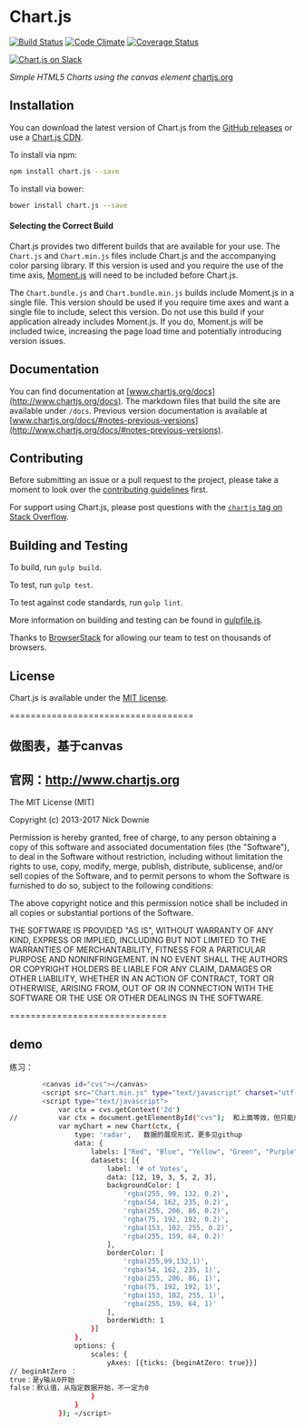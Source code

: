 # Chart.js

[![Build Status](https://travis-ci.org/chartjs/Chart.js.svg?branch=master)](https://travis-ci.org/chartjs/Chart.js) [![Code Climate](https://codeclimate.com/github/nnnick/Chart.js/badges/gpa.svg)](https://codeclimate.com/github/nnnick/Chart.js) [![Coverage Status](https://coveralls.io/repos/github/chartjs/Chart.js/badge.svg?branch=master)](https://coveralls.io/github/chartjs/Chart.js?branch=master)

[![Chart.js on Slack](https://img.shields.io/badge/slack-Chart.js-blue.svg)](https://chart-js-automation.herokuapp.com/)

*Simple HTML5 Charts using the canvas element* [chartjs.org](http://www.chartjs.org)

## Installation

You can download the latest version of Chart.js from the [GitHub releases](https://github.com/chartjs/Chart.js/releases/latest) or use a [Chart.js CDN](https://cdnjs.com/libraries/Chart.js).

To install via npm:

```bash
npm install chart.js --save
```

To install via bower:
```bash
bower install chart.js --save
```

#### Selecting the Correct Build

Chart.js provides two different builds that are available for your use. The `Chart.js` and `Chart.min.js` files include Chart.js and the accompanying color parsing library. If this version is used and you require the use of the time axis, [Moment.js](http://momentjs.com/) will need to be included before Chart.js.

The `Chart.bundle.js` and `Chart.bundle.min.js` builds include Moment.js in a single file. This version should be used if you require time axes and want a single file to include, select this version. Do not use this build if your application already includes Moment.js. If you do, Moment.js will be included twice, increasing the page load time and potentially introducing version issues.

## Documentation

You can find documentation at [www.chartjs.org/docs](http://www.chartjs.org/docs). The markdown files that build the site are available under `/docs`. Previous version documentation is available at [www.chartjs.org/docs/#notes-previous-versions](http://www.chartjs.org/docs/#notes-previous-versions).

## Contributing

Before submitting an issue or a pull request to the project, please take a moment to look over the [contributing guidelines](https://github.com/chartjs/Chart.js/blob/master/CONTRIBUTING.md) first.

For support using Chart.js, please post questions with the [`chartjs` tag on Stack Overflow](http://stackoverflow.com/questions/tagged/chartjs).

## Building and Testing

To build, run `gulp build`.

To test, run `gulp test`.

To test against code standards, run `gulp lint`.

More information on building and testing can be found in [gulpfile.js](gulpfile.js).

Thanks to [BrowserStack](https://browserstack.com) for allowing our team to test on thousands of browsers.

## License

Chart.js is available under the [MIT license](http://opensource.org/licenses/MIT).

===================================
## 做图表，基于canvas
## 官网：http://www.chartjs.org


The MIT License (MIT)

Copyright (c) 2013-2017 Nick Downie

Permission is hereby granted, free of charge, to any person obtaining a copy of this software and associated documentation files (the "Software"), to deal in the Software without restriction, including without limitation the rights to use, copy, modify, merge, publish, distribute, sublicense, and/or sell copies of the Software, and to permit persons to whom the Software is furnished to do so, subject to the following conditions:

The above copyright notice and this permission notice shall be included in all copies or substantial portions of the Software.

THE SOFTWARE IS PROVIDED "AS IS", WITHOUT WARRANTY OF ANY KIND, EXPRESS OR IMPLIED, INCLUDING BUT NOT LIMITED TO THE WARRANTIES OF MERCHANTABILITY, FITNESS FOR A PARTICULAR PURPOSE AND NONINFRINGEMENT. IN NO EVENT SHALL THE AUTHORS OR COPYRIGHT HOLDERS BE LIABLE FOR ANY CLAIM, DAMAGES OR OTHER LIABILITY, WHETHER IN AN ACTION OF CONTRACT, TORT OR OTHERWISE, ARISING FROM, OUT OF OR IN CONNECTION WITH THE SOFTWARE OR THE USE OR OTHER DEALINGS IN THE SOFTWARE.


==============================
## demo
练习：
```bash
		<canvas id="cvs"></canvas>
		<script src="Chart.min.js" type="text/javascript" charset="utf-8"></script>
		<script type="text/javascript">
			var ctx = cvs.getContext('2d')
//			var ctx = document.getElementById("cvs");  和上面等效，但只能用于chart中
			var myChart = new Chart(ctx, {
				type: 'radar',   数据的展现形式，更多见githup
				data: {
					labels: ["Red", "Blue", "Yellow", "Green", "Purple", "Orange"],
					datasets: [{
						label: '# of Votes',
						data: [12, 19, 3, 5, 2, 3],
						backgroundColor: [
							'rgba(255, 99, 132, 0.2)',
							'rgba(54, 162, 235, 0.2)',
							'rgba(255, 206, 86, 0.2)',
							'rgba(75, 192, 192, 0.2)',
							'rgba(153, 102, 255, 0.2)',
							'rgba(255, 159, 64, 0.2)'
						],
						borderColor: [
							'rgba(255,99,132,1)',
							'rgba(54, 162, 235, 1)',
							'rgba(255, 206, 86, 1)',
							'rgba(75, 192, 192, 1)',
							'rgba(153, 102, 255, 1)',
							'rgba(255, 159, 64, 1)'
						],
						borderWidth: 1
					}]
				},
				options: {
					scales: {
						yAxes: [{ticks: {beginAtZero: true}}]  
// beginAtZero ：
true：是y轴从0开始
false：默认值，从指定数据开始，不一定为0
					}
				}
			});	</script>
			
```







